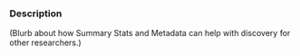 ### Description

(Blurb about how Summary Stats and Metadata can help with discovery for other researchers.)
